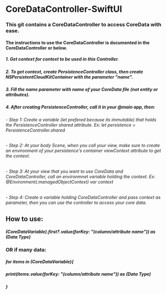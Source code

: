 # CoreDataController-SwiftUI
### This git contains a CoreDataController to access CoreData with ease.
#### The instructions to use the CoreDataController is documented in the CoreDataController or below.

##### 1. Get context for context to be used in this Controller.
##### 2. To get context, create PersistenceController class, then create NSPersistentCloudKitContainer with the parameter "name".
##### 3. Fill the name parameter with name of your CoreData file (not entity or attributes).
##### 4. After creating PersistenceController, call it in your @main app, then:
###### - Step 1: Create a variable (let prefered because its immutable) that holds the PersistenceController shared attribute. Ex: let persistence = PersistenceController.shared
###### - Step 2: At your body Scene, when you call your view, make sure to create an environment of your persistence's container viewContext attribute to get the context.
###### - Step 3: At your view that you want to use CoreData and CoreDataController, call an environmnet variable holding the context. Ex: @Environment(\.managedObjectContext) var context
###### - Step 4: Create a variable holding CoreDataController and pass context as parameter, then you can use the controller to access your core data.

## How to use:
##### (CoreDataVariable).first?.value(forKey: "(column/attribute name")) as (Data Type)

### OR if many data:
##### for items in (CoreDataVariable){
#####   print(items.value(forKey: "(column/attribute name")) as (Data Type)  
##### }
